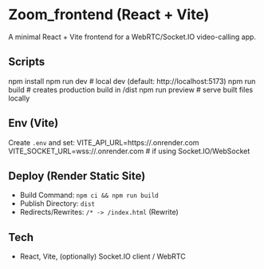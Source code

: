 # Zoom_frontend (React + Vite)

A minimal React + Vite frontend for a WebRTC/Socket.IO video-calling app.

## Scripts
npm install
npm run dev        # local dev (default: http://localhost:5173)
npm run build      # creates production build in /dist
npm run preview    # serve built files locally

## Env (Vite)
Create `.env` and set:
VITE_API_URL=https://<your-backend>.onrender.com
VITE_SOCKET_URL=wss://<your-backend>.onrender.com  # if using Socket.IO/WebSocket

## Deploy (Render Static Site)
- Build Command: `npm ci && npm run build`
- Publish Directory: `dist`
- Redirects/Rewrites: `/* -> /index.html` (Rewrite)

## Tech
- React, Vite, (optionally) Socket.IO client / WebRTC

